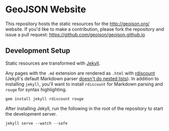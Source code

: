 # GeoJSON Website

This repository hosts the static resources for the http://geojson.org/ website.  If you'd like to make a contribution, please fork the repository and issue a pull request: https://github.com/geojson/geojson.github.io

## Development Setup

Static resources are transformed with [Jekyll](http://jekyllrb.com/).

Any pages with the `.md` extension are rendered as `.html` with [rdiscount](https://github.com/davidfstr/rdiscount) (Jekyll's default Markdown parser [doesn't do nested lists](https://github.com/bhollis/maruku/issues/55)).  In addition to installing `jekyll`, you'll want to install `rdiscount` for Markdown parsing and `rouge` for syntax highlighting.

    gem install jekyll rdiscount rouge

After installing Jekyll, run the following in the root of the repository to start the development server.

    jekyll serve --watch --safe
